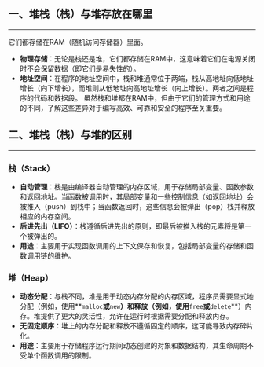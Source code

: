 
## 一、堆栈（栈）与堆存放在哪里
----
它们都存储在RAM（随机访问存储器）里面。
- **物理存储**：无论是栈还是堆，它们都存储在RAM中，这意味着它们在电源关闭时不会保留数据（即它们是易失性的）。
- **地址空间**：在程序的地址空间中，栈和堆通常位于两端，栈从高地址向低地址增长（向下增长），而堆则从低地址向高地址增长（向上增长）。两者之间是程序的代码和数据段。
虽然栈和堆都在RAM中，但由于它们的管理方式和用途的不同，了解这些差异对于编写高效、可靠和安全的程序至关重要。

## 二、堆栈（栈）与堆的区别
----
### **栈（Stack）**
- **自动管理**：栈是由编译器自动管理的内存区域，用于存储局部变量、函数参数和返回地址。当函数被调用时，其局部变量和一些控制信息（如返回地址）会被推入（push）到栈中；当函数返回时，这些信息会被弹出（pop）栈并释放相应的内存空间。
- **后进先出（LIFO）**：栈遵循后进先出的原则，即最后被推入栈的元素将是第一个被弹出的。
- **用途**：主要用于实现函数调用的上下文保存和恢复，包括局部变量的存储和函数调用链的维护。
### **堆（Heap）**
- **动态分配**：与栈不同，堆是用于动态内存分配的内存区域，程序员需要显式地分配（例如，使用**`malloc`**或**`new`**）和释放（例如，使用**`free`**或**`delete`**）内存。堆提供了更大的灵活性，允许在运行时根据需要分配和释放内存。
- **无固定顺序**：堆上的内存分配和释放不遵循固定的顺序，这可能导致内存碎片化。
- **用途**：主要用于存储程序运行期间动态创建的对象和数据结构，其生命周期不受单个函数调用的限制。

